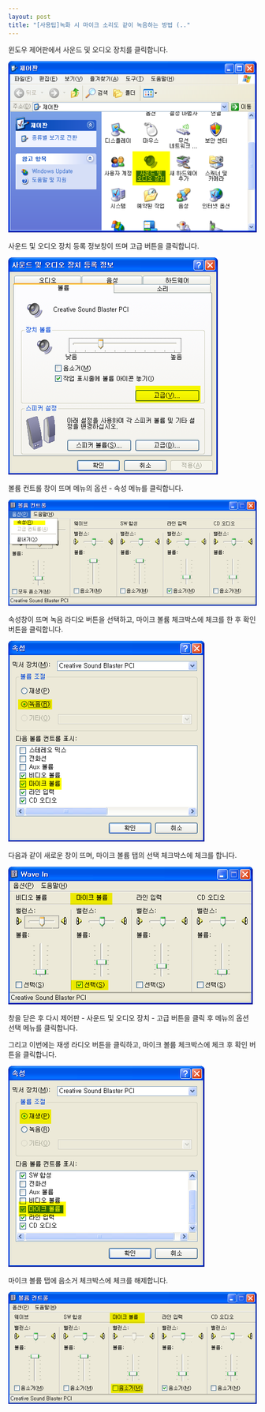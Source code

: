 ```yaml
---
layout: post
title: "[사용팁]녹화 시 마이크 소리도 같이 녹음하는 방법 (.."
---
```


윈도우 제어판에서 사운드 및 오디오 장치를 클릭합니다.

![](/images/tutorial_26_img_1.png)

사운드 및 오디오 장치 등록 정보창이 뜨며 고급 버튼을 클릭합니다.

![](/images/tutorial_26_img_2.png)

볼륨 컨트롤 창이 뜨며 메뉴의 옵션 - 속성 메뉴를 클릭합니다.

![](/images/tutorial_26_img_3.png)

속성창이 뜨며 녹음 라디오 버튼을 선택하고, 마이크 볼륨 체크박스에 체크를 한 후 확인 버튼을 클릭합니다.

![](/images/tutorial_26_img_4.png)

다음과 같이 새로운 창이 뜨며, 마이크 볼륨 탭의 선택 체크박스에 체크를 합니다.

![](/images/tutorial_26_img_5.png)

  
창을 닫은 후 다시 제어판 - 사운드 및 오디오 장치 - 고급 버튼을 클릭 후 메뉴의 옵션 선택 메뉴를 클릭합니다.

그리고 이번에는 재생 라디오 버튼을 클릭하고, 마이크 볼륨 체크박스에 체크 후 확인 버튼을 클릭합니다.

![](/images/tutorial_26_img_6.png)

마이크 볼륨 탭에 음소거 체크박스에 체크를 해제합니다.

![](/images/tutorial_26_img_7.png)

